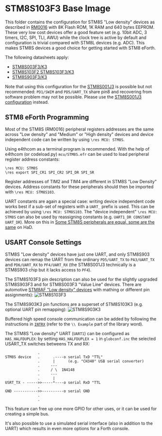 # STM8S103F3 Base Image

This folder contains the configuration for STM8S "Low density" devices as described in [RM0016](https://www.st.com/resource/en/reference_manual/cd00190271-stm8s-series-and-stm8af-series-8-bit-microcontrollers-stmicroelectronics.pdf) with 8K Flash ROM, 1K RAM and 640 bytes EEPROM. These very low cost devices offer a good feature set (e.g. 10bit ADC, 3 timers, I2C, SPI, TLI, AWU) while the clock tree is active by default and configuration is trivial compared with STM8L devices (e.g. ADC). This makes STM8S devices a good choice for getting started with STM8 eForth.

The following datasheets apply:

* [STM8S003F3/K3](https://www.st.com/resource/en/datasheet/stm8s003f3.pdf)
* [STM8S103F2 STM8S103F3/K3](https://www.st.com/resource/en/datasheet/stm8s103f3.pdf)
* [STM8S903F3/K3](https://www.st.com/resource/en/datasheet/stm8s903f3.pdf)

Note that using this configuration for the [STM8S001J3](https://www.st.com/resource/en/datasheet/stm8s001j3.pdf) is possible but not recommended: `PD1/SWIM` and `PD5/UART_TX` share pin8 and recovering from software problem may not be possible. Please use the [STM8S001J3 configuration](https://github.com/TG9541/stm8ef/tree/master/STM8S001J3) instead.

## STM8 eForth Programming

Most of the STM8S (RM0016) peripheral registers addresses are the same across "Low density" and "Medium" or "High density" devices and device independent code can be written by using `\res MCU: STM8S`.

Using e4thcom as a terminal program is recommended. With the help of e4thcom (or codeload.py) `mcu/STM8S.efr` can be used to load peripheral register address constants:

```Forth
\res MCU: STM8S
\res export SPI_CR1 SPI_CR2 SPI_DR SPI_SR
```

Register addresses of TIM2 and TIM4 are different in STM8S "Low Density" devices. Address constants for these peripherals should then be imported with `\res MCU: STM8S103`.

UART constants are again a special case: writing device independent code works best if a sub-set of registers with a `UART_` prefix is used. This can be achieved by using `\res MCU: STM8S103`. The "device independent" `\res MCU: STM8S` can also be used by reassigning constants (e.g. `UART1_DR CONSTANT UART_DR`). More on this in [Some STM8S peripherals are equal, some are the same](https://hackaday.io/project/16097-eforth-for-cheap-stm8s-gadgets/log/178072-some-stm8s-peripherals-are-equal-some-are-the-same) on HaD.

## USART Console Settings

STM8S "Low density" devices have just one UART, and only STM8S903 devices can remap the UART from the ordinary `PD5/UART_TX` to `PA3/UART_TX` and `PD6/UART_RX` to `PF4/UART_RX` (the STM8S001J3 technically is a STM8S903 chip but it lacks access to `PF4`).

The STM8S103F3 pin description can also be used for the slightly upgraded STM8S903F3 and for STM8S003F3 "Value Line" devices. There are automotive [STM8AF "Low density" devices](https://github.com/TG9541/stm8ef/wiki/STM8-Low-Density-Devices) with mathing or different pin assignments):
![STM8S103F3](https://user-images.githubusercontent.com/5466977/96366390-b6abe180-1147-11eb-9333-cf47f83759ba.png)

The STM8S903K3 pin functions are a superset of STM8S103K3 (e.g. optional UART pin remapping):
![STM8S903K3](https://user-images.githubusercontent.com/5466977/96366224-7730c580-1146-11eb-90da-1230533a9505.png)

Buffered high speed console communication can be added by following the instructions in [`INTRX`](https://github.com/TG9541/stm8ef/blob/master/lib/INTRX) (refer to the `\\ Example` part of the library word).

The STM8S "Low density" UART (`UART1`) can be configured as `HAS_HALFDUPLEX`: by setting `HAS_HALFDUPLEX = 1` in `globconf.inc` the selected USART_TX switches betweens TX and RX:

```
               .
STM8S device   .      .----o serial TxD "TTL"
               .      |      (e.g. "CH340" USB serial converter)
               .     ---
               .     / \  1N4148
               .     ---
               .      |
USRT_TX - ----->>-----*----o serial RxD "TTL
               .
GND ----------->>----------o serial GND
               .
               .
```

This feature can free up one more GPIO for other uses, or it can be used for creating a simple bus.

It's also possible to use a simulated serial interface (also in addition to the UART) which results in even more options for a Forth console.
